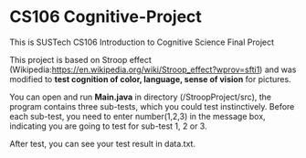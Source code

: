 # CS106 Cognitive-Project

This is SUSTech CS106 Introduction to Cognitive Science Final Project

This project is based on Stroop effect (Wikipedia:https://en.wikipedia.org/wiki/Stroop_effect?wprov=sfti1) and was modified to **test cognition of color, language, sense of vision** for pictures.

You can open and run **Main.java** in directory (/StroopProject/src), the program contains three sub-tests, which you could test instinctively. Before each sub-test, you need to enter number(1,2,3) in the message box, indicating you are going to test for sub-test 1, 2 or 3.

After test, you can see your test result in data.txt.



